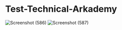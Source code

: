 # Test-Technical-Arkademy

![Screenshot (586)](https://user-images.githubusercontent.com/25774506/84724167-a32e1580-afb1-11ea-918e-66a5e97724aa.png)
![Screenshot (587)](https://user-images.githubusercontent.com/25774506/84724169-a45f4280-afb1-11ea-877d-6393604f9f35.png)
